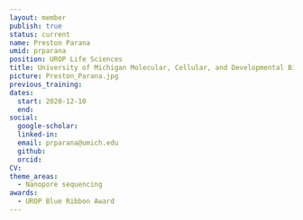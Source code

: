 ```yaml
---
layout: member
publish: true
status: current
name: Preston Parana
umid: prparana
position: UROP Life Sciences
title: University of Michigan Molecular, Cellular, and Developmental Biology 
picture: Preston_Parana.jpg
previous_training: 
dates:
  start: 2020-12-10
  end: 
social: 
  google-scholar: 
  linked-in: 
  email: prparana@umich.edu
  github:
  orcid:
CV: 
theme_areas:
  - Nanopore sequencing
awards:
  - UROP Blue Ribbon Award
---
```


